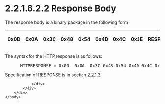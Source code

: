 <html dir="LTR" xmlns:mshelp="http://msdn.microsoft.com/mshelp" xmlns:ddue="http://ddue.schemas.microsoft.com/authoring/2003/5" xmlns:xlink="http://www.w3.org/1999/xlink" xmlns:tool="http://www.microsoft.com/tooltip">
    <head>
        <meta http-equiv="Content-Type" content="text/html; CHARSET=utf-8"></meta>
        <meta name="save" content="history"></meta>
        <title>2.2.1.6.2.2 Response Body</title>
        <xml>
            <mshelp:toctitle title="2.2.1.6.2.2 Response Body"></mshelp:toctitle>
            <mshelp:rltitle title="[MS-SSAS8]: Response Body"></mshelp:rltitle>
            <mshelp:keyword index="A" term="dc8eaa25-355a-4541-95aa-8860f72825ff"></mshelp:keyword>
            <mshelp:attr name="DCSext.ContentType" value="open specification"></mshelp:attr>
            <mshelp:attr name="AssetID" value="dc8eaa25-355a-4541-95aa-8860f72825ff"></mshelp:attr>
            <mshelp:attr name="TopicType" value="kbRef"></mshelp:attr>
            <mshelp:attr name="DCSext.Title" value="[MS-SSAS8]: Response Body" />
        </xml>
    </head>
    <body>
        <div id="header">
            <h1 class="heading">2.2.1.6.2.2 Response Body</h1>
        </div>
        <div id="mainSection">
            <div id="mainBody">
                <div id="allHistory" class="saveHistory"></div>
                <div id="sectionSection0" class="section" name="collapseableSection">
                    

<p>The response body is a binary package in the following form</p>

<table>
 <thead>
  <tr>
   <th>
   <p>0x0D</p>
   </th>
   <th>
   <p>0x0A</p>
   </th>
   <th>
   <p>0x3C</p>
   </th>
   <th>
   <p>0x48</p>
   </th>
   <th>
   <p>0x54</p>
   </th>
   <th>
   <p>0x4D</p>
   </th>
   <th>
   <p>0x4C</p>
   </th>
   <th>
   <p>0x3E</p>
   </th>
   <th>
   <p>RESPONSE</p>
   </th>
  </tr>
 </thead>
</table>

<p>The syntax for the HTTP response is as follows:</p>

<dl>
<dd>
<div><pre> HTTPRESPONSE = 0x0D  0x0A  0x3C 0x48 0x54 0x4D 0x4C 0x3E RESPONSE
</pre></div>
</dd></dl>

<p>Specification of RESPONSE is in section <a href="34c425c0-485f-476a-9dbe-3cf017858602.md">2.2.1.3</a>.</p>


                </div>
            </div>
        </div>
    </body>
</html>